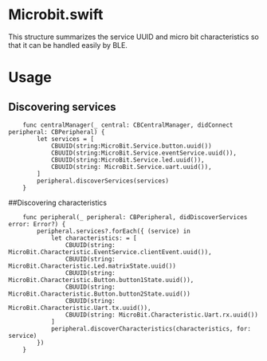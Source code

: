 # Microbit.swift
This structure summarizes the service UUID and micro bit characteristics so that it can be handled easily by BLE.
# Usage
## Discovering services
```
    func centralManager(_ central: CBCentralManager, didConnect peripheral: CBPeripheral) {
        let services = [
            CBUUID(string:MicroBit.Service.button.uuid())
            CBUUID(string:MicroBit.Service.eventService.uuid()),
            CBUUID(string:MicroBit.Service.led.uuid()),
            CBUUID(string: MicroBit.Service.uart.uuid()),
        ]
        peripheral.discoverServices(services)
    }
```

##Discovering characteristics
```
    func peripheral(_ peripheral: CBPeripheral, didDiscoverServices error: Error?) {
        peripheral.services?.forEach({ (service) in
            let characteristics: = [
                CBUUID(string: MicroBit.Characteristic.EventService.clientEvent.uuid()),
                CBUUID(string: MicroBit.Characteristic.Led.matrixState.uuid())
                CBUUID(string: MicroBit.Characteristic.Button.button1State.uuid()),
                CBUUID(string: MicroBit.Characteristic.Button.button2State.uuid())
                CBUUID(string: MicroBit.Characteristic.Uart.tx.uuid()),
                CBUUID(string: MicroBit.Characteristic.Uart.rx.uuid())
            ]
            peripheral.discoverCharacteristics(characteristics, for: service)
        })
    }
```
